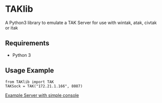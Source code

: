 # TAKlib
A Python3 library to emulate a TAK Server for use with wintak, atak, civtak or itak

## Requirements
- Python 3

## Usage Example

    from TAKlib import TAK
    TAKSock = TAK("172.21.1.166", 8087)

[Example Server with simple console](https://github.com/Tapawingo/TAKlib/blob/master/ServerExample.py "Example Server with simple console")
